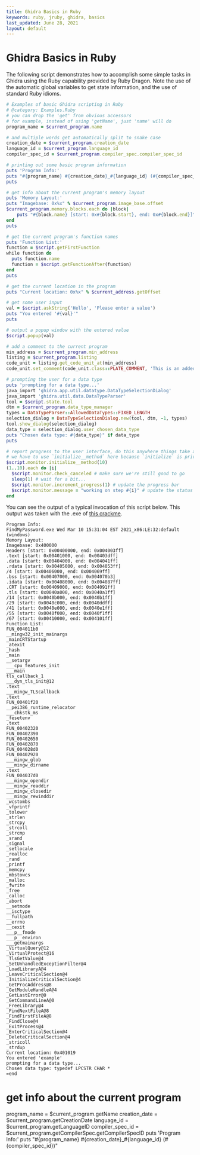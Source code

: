 ```yaml
---
title: Ghidra Basics in Ruby
keywords: ruby, jruby, ghidra, basics
last_updated: June 28, 2021
layout: default
---
```



# Ghidra Basics in Ruby
The following script demonstrates how to accomplish some simple tasks in Ghidra
using the Ruby capability provided by Ruby Dragon. Note the use of the automatic
global variables to get state information, and the use of standard Ruby idioms.

```ruby
# Examples of basic Ghidra scripting in Ruby
# @category: Examples.Ruby
# you can drop the 'get' from obvious accessors
# for example, instead of using 'getName', just 'name' will do
program_name = $current_program.name

# and multiple words get automatically split to snake case
creation_date = $current_program.creation_date
language_id = $current_program.language_id
compiler_spec_id = $current_program.compiler_spec.compiler_spec_id

# printing out some basic program information
puts 'Program Info:'
puts "#{program_name} #{creation_date}_#{language_id} (#{compiler_spec_id})"
puts

# get info about the current program's memory layout
puts 'Memory Layout:'
puts "Imagebase: 0x%x" % $current_program.image_base.offset
$current_program.memory.blocks.each do |block|
    puts "#{block.name} [start: 0x#{block.start}, end: 0x#{block.end}]"
end
puts

# get the current program's function names
puts 'Function List:'
function = $script.getFirstFunction
while function do
  puts function.name
  function = $script.getFunctionAfter(function)
end
puts

# get the current location in the program
puts "Current location: 0x%x" % $current_address.getOffset

# get some user input
val = $script.askString('Hello', 'Please enter a value')
puts "You entered '#{val}'"
puts

# output a popup window with the entered value
$script.popup(val)

# add a comment to the current program
min_address = $current_program.min_address
listing = $current_program.listing
code_unit = listing.get_code_unit_at(min_address)
code_unit.set_comment(code_unit.class::PLATE_COMMENT, 'This is an added comment from Ruby!')

# prompting the user for a data type
puts 'prompting for a data type...'
java_import 'ghidra.app.util.datatype.DataTypeSelectionDialog'
java_import 'ghidra.util.data.DataTypeParser'
tool = $script.state.tool
dtm = $current_program.data_type_manager
types = DataTypeParser::AllowedDataTypes::FIXED_LENGTH
selection_dialog = DataTypeSelectionDialog.new(tool, dtm, -1, types)
tool.show_dialog(selection_dialog)
data_type = selection_dialog.user_chosen_data_type
puts "Chosen data type: #{data_type}" if data_type
puts

# report progress to the user interface, do this anywhere things take a while
# we have to use `initialize__method` here because `initialize` is private
$script.monitor.initialize__method(10)
(1..10).each do |i|
  $script.monitor.check_canceled # make sure we're still good to go
  sleep(1) # wait for a bit...
  $script.monitor.increment_progress(1) # update the progress bar
  $script.monitor.message = "working on step #{i}" # update the status message
end
```

You can see the output of a typical invocation of this script below. This output
was taken with the .exe of
[this crackme](https://crackmes.one/static/crackme/5fcbac7733c5d424269a1a93.zip).

```
Program Info:
FindMyPassword.exe Wed Mar 10 15:31:04 EST 2021_x86:LE:32:default (windows)
Memory Layout:
Imagebase: 0x400000
Headers [start: 0x00400000, end: 0x004003ff]
.text [start: 0x00401000, end: 0x00403dff]
.data [start: 0x00404000, end: 0x004041ff]
.rdata [start: 0x00405000, end: 0x004053ff]
/4 [start: 0x00406000, end: 0x004069ff]
.bss [start: 0x00407000, end: 0x004070b3]
.idata [start: 0x00408000, end: 0x004087ff]
.CRT [start: 0x00409000, end: 0x004091ff]
.tls [start: 0x0040a000, end: 0x0040a1ff]
/14 [start: 0x0040b000, end: 0x0040b1ff]
/29 [start: 0x0040c000, end: 0x0040ddff]
/41 [start: 0x0040e000, end: 0x0040e1ff]
/55 [start: 0x0040f000, end: 0x0040f1ff]
/67 [start: 0x00410000, end: 0x004101ff]
Function List:
FUN_004011b0
__mingw32_init_mainargs
_mainCRTStartup
_atexit
_hash
_main
__setargv
___cpu_features_init
___main
tls_callback_1
___dyn_tls_init@12
.text
___mingw_TLScallback
.text
FUN_00401f20
__pei386_runtime_relocator
___chkstk_ms
_fesetenv
.text
FUN_00402320
FUN_00402390
FUN_00402650
FUN_00402870
FUN_004028d0
FUN_00402920
___mingw_glob
___mingw_dirname
.text
FUN_004037d0
___mingw_opendir
___mingw_readdir
___mingw_closedir
___mingw_rewinddir
_wcstombs
_vfprintf
_tolower
_strlen
_strcpy
_strcoll
_strcmp
_srand
_signal
_setlocale
_realloc
_rand
_printf
_memcpy
_mbstowcs
_malloc
_fwrite
_free
_calloc
_abort
__setmode
__isctype
__fullpath
__errno
__cexit
___p__fmode
___p__environ
___getmainargs
_VirtualQuery@12
_VirtualProtect@16
_TlsGetValue@4
_SetUnhandledExceptionFilter@4
_LoadLibraryA@4
_LeaveCriticalSection@4
_InitializeCriticalSection@4
_GetProcAddress@8
_GetModuleHandleA@4
_GetLastError@0
_GetCommandLineA@0
_FreeLibrary@4
_FindNextFileA@8
_FindFirstFileA@8
_FindClose@4
_ExitProcess@4
_EnterCriticalSection@4
_DeleteCriticalSection@4
_stricoll
_strdup
Current location: 0x401019
You entered 'example'
prompting for a data type...
Chosen data type: typedef LPCSTR CHAR *
=end
```
# get info about the current program
program_name = $current_program.getName
creation_date = $current_program.getCreationDate
language_id = $current_program.getLanguageID
compiler_spec_id = $current_program.getCompilerSpec.getCompilerSpecID
puts 'Program Info:'
puts "#{program_name} #{creation_date}_#{language_id} (#{compiler_spec_id})"
```

